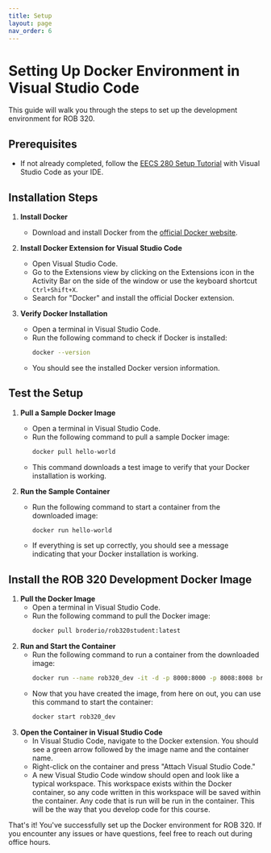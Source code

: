 ```yaml
---
title: Setup
layout: page
nav_order: 6
---
```


# Setting Up Docker Environment in Visual Studio Code

This guide will walk you through the steps to set up the development environment for ROB 320.

## Prerequisites
- If not already completed, follow the [EECS 280 Setup Tutorial](https://eecs280staff.github.io/tutorials/) with Visual Studio Code as your IDE.

## Installation Steps

1. **Install Docker**
   - Download and install Docker from the [official Docker website](https://www.docker.com/get-started).

2. **Install Docker Extension for Visual Studio Code**
   - Open Visual Studio Code.
   - Go to the Extensions view by clicking on the Extensions icon in the Activity Bar on the side of the window or use the keyboard shortcut `Ctrl+Shift+X`.
   - Search for "Docker" and install the official Docker extension.

3. **Verify Docker Installation**
   - Open a terminal in Visual Studio Code.
   - Run the following command to check if Docker is installed:
     ```bash
     docker --version
     ```
   - You should see the installed Docker version information.

## Test the Setup

1. **Pull a Sample Docker Image**
   - Open a terminal in Visual Studio Code.
   - Run the following command to pull a sample Docker image:
     ```bash
     docker pull hello-world
     ```
   - This command downloads a test image to verify that your Docker installation is working.

2. **Run the Sample Container**
   - Run the following command to start a container from the downloaded image:
     ```bash
     docker run hello-world
     ```
   - If everything is set up correctly, you should see a message indicating that your Docker installation is working.

## Install the ROB 320 Development Docker Image
1. **Pull the Docker Image**
   - Open a terminal in Visual Studio Code.
   - Run the following command to pull the Docker image:
     ```bash
     docker pull broderio/rob320student:latest
     ```
2. **Run and Start the Container**
   - Run the following command to run a container from the downloaded image:
     ```bash
     docker run --name rob320_dev -it -d -p 8000:8000 -p 8008:8008 broderio/rob320student:latest
     ```
   - Now that you have created the image, from here on out, you can use this command to start the container:
     ```bash
     docker start rob320_dev
     ```
3. **Open the Container in Visual Studio Code**
   - In Visual Studio Code, navigate to the Docker extension. You should see a green arrow followed by the image name and the container name.
   - Right-click on the container and press "Attach Visual Studio Code."
   - A new Visual Studio Code window should open and look like a typical workspace. This workspace exists within the Docker container, so any code written in this workspace will be saved within the container. Any code that is run will be run in the container. This will be the way that you develop code for this course.

That's it! You've successfully set up the Docker environment for ROB 320. If you encounter any issues or have questions, feel free to reach out during office hours.

